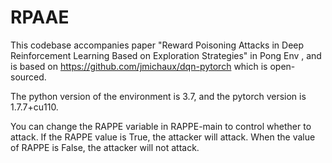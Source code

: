 # RPAAE
This codebase accompanies paper "Reward Poisoning Attacks in Deep Reinforcement Learning Based on Exploration Strategies" in Pong Env , and is based on https://github.com/jmichaux/dqn-pytorch which is open-sourced.

The python version of the environment is 3.7, and the pytorch version is 1.7.7+cu110.

You can change the RAPPE variable in RAPPE-main to control whether to attack.
If the RAPPE value is True, the attacker will attack. When the value of RAPPE is False, the attacker will not attack.
